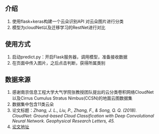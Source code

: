 ## 介绍
1. 使用flask+keras构建一个云朵识别API 对云朵图片进行分类
2. 模型为cloudNet以及迁移学习的RestNet进行对比
## 使用方式
1. 启动predict.py：开启Flask服务器，调用模型，准备接收数据
2. 在页面中传入图片，之后点击判断，获得所属类别
## 数据来源
1. 感谢南京信息工程大学大气学院张教授团队提出的云分类卷积网络CloudNet以及Cirrus Cumulus Stratus Nimbus(CCSN)的地面云图数据集
2. 数据集中包含11类云朵
3. 论文标题：*Zhang, J. L., Liu, P., Zhang, F., & Song, Q. Q. (2018). CloudNet: Ground-based Cloud Classification with Deep Convolutional Neural Network. Geophysical Research Letters, 45.*
4. [论文地址](https://doi.org/10.1029/2018GL077787)